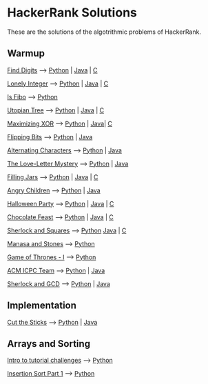 # HackerRank Solutions

These are the solutions of the algotrithmic problems of HackerRank.

## Warmup

[Find Digits](https://www.hackerrank.com/challenges/find-digits) --> [Python](warmup/python2/find-digits.py) | [Java](warmup/java/Find_Digits.java) | [C](warmup/c/find-digits.c)

[Lonely Integer](https://www.hackerrank.com/challenges/lonely-integer) --> [Python](warmup/python2/lonely-integer.py) | [Java](warmup/java/Lonely_Integer.java) | [C](warmup/c/lonely_integer.c)

[Is Fibo](https://www.hackerrank.com/challenges/is-fibo) --> [Python](warmup/python2/is-fibo.py)

[Utopian Tree](https://www.hackerrank.com/challenges/utopian-tree) --> [Python](warmup/python2/utopian-tree.py) | [Java](warmup/java/Utopian_Tree.java) | [C](warmup/c/utopian-tree.c)

[Maximizing XOR](https://www.hackerrank.com/challenges/maximizing-xor) --> [Python](warmup/python2/maximizing-xor.py) | [Java](warmup/java/Maximizing_XOR.java)| [C](warmup/c/maximizing_xor.c)

[Flipping Bits](https://www.hackerrank.com/challenges/flipping-bits) --> [Python](warmup/python2/flipping-bits.py) | [Java](warmup/java/Flipping_Bits.java)

[Alternating Characters](https://www.hackerrank.com/challenges/alternating-characters) --> [Python](warmup/python2/alternating-characters.py) | [Java](warmup/java/Alternating_Characters.java)

[The Love-Letter Mystery](https://www.hackerrank.com/challenges/the-love-letter-mystery) --> [Python](warmup/python2/the-love-letter-mystery.py) | [Java](warmup/java/The_Love_Letter_Mystery.java)

[Filling Jars](https://www.hackerrank.com/challenges/filling-jars) --> [Python](warmup/python2/filling-jars.py) | [Java](warmup/java/Filling_Jars.java) | [C](warmup/c/filling-jars.c)

[Angry Children](https://www.hackerrank.com/challenges/angry-children) --> [Python](warmup/python2/angry-children.py) | [Java](warmup/java/Angry_Children.java)

[Halloween Party](https://www.hackerrank.com/challenges/halloween-party) --> [Python](warmup/python2/halloween-party.py) | [Java](warmup/java/Halloween_Party.java) | [C](warmup/c/halloween-party.c)

[Chocolate Feast](https://www.hackerrank.com/challenges/chocolate-feast) --> [Python](warmup/python2/halloween-party.py) | [Java](warmup/python2/java/Chocolate_Feast.java) | [C](warmup/c/chocolate-feast.c)

[Sherlock and Squares](https://www.hackerrank.com/challenges/sherlock-and-squares) --> [Python](warmup/python2/sherlock-and-squares.py) [Java](warmup/java/Sherlock_and_Squares.java) | [C](warmup/c/sherlock-and-squares.c)

[Manasa and Stones](https://www.hackerrank.com/challenges/manasa-and-stones) --> [Python](warmup2/python2/manasa-and-stones.py)

[Game of Thrones - I](https://www.hackerrank.com/challenges/game-of-thrones) --> [Python](warmup2/python2/game-of-thrones.py)

[ACM ICPC Team](https://www.hackerrank.com/challenges/acm-icpc-team) --> [Python](warmup2/python2/acm_icpc_team.py) | [Java](warmup/java/ACM_ICPC_Team.java)

[Sherlock and GCD](https://www.hackerrank.com/challenges/sherlock-and-gcd/) --> [Python](warmup/python2/sherlock_and_gcd.py) | [Java](warmup2/java/sherlock_and_gcd.java)

## Implementation

[Cut the Sticks](https://www.hackerrank.com/challenges/cut-the-sticks) --> [Python](implementation/python2/cut-the-sticks.py) | [Java](implementation/java/Cut_The_Sticks.java)

## Arrays and Sorting

[Intro to tutorial challenges](https://www.hackerrank.com/challenges/tutorial-intro) --> [Python](arrays-and-sorting/python2/tutorial-intro.py)

[Insertion Sort Part 1](https://www.hackerrank.com/challenges/insertionsort1/) --> [Python](warmup/python2/insertionsort1.py)